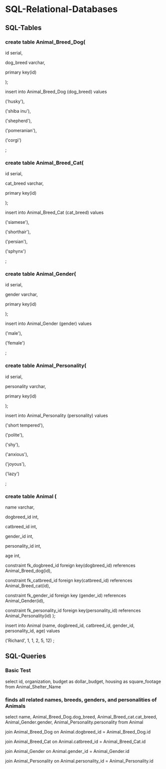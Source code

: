 # SQL-Relational-Databases
## SQL-Tables

### create table Animal_Breed_Dog( 
  id serial, 
  
  dog_breed varchar, 
  
  primary key(id) 

);

insert into Animal_Breed_Dog (dog_breed) values 

('husky'), 

('shiba inu'), 

('shepherd'), 

('pomeranian'), 

('corgi') 

;

### create table Animal_Breed_Cat( 
  id serial, 
  
  cat_breed varchar, 
  
  primary key(id) 

);

insert into Animal_Breed_Cat (cat_breed) values 

('siamese'), 

('shorthair'), 

('persian'), 

('sphynx') 

;

### create table Animal_Gender( 
  id serial, 
  
  gender varchar, 
  
  primary key(id) 

);

 insert into Animal_Gender (gender) values
 
 ('male'),
 
 ('female')
 
 ;
 
### create table Animal_Personality( 
  id serial, 
  
  personality varchar, 
  
  primary key(id) 

);

insert into Animal_Personality (personality) values 

('short tempered'), 

('polite'), 

('shy'), 

('anxious'), 

('joyous'), 

('lazy') 

;

### create table Animal ( 
  name varchar, 
    
  dogbreed_id int,
  
  catbreed_id int,
  
  gender_id int, 
  
  personality_id int, 
  
  age int, 
    
  constraint fk_dogbreed_id foreign key(dogbreed_id) references Animal_Breed_dog(id),
  
  constraint fk_catbreed_id foreign key(catbreed_id) references Animal_Breed_cat(id),
  
  constraint fk_gender_id foreign key (gender_id) references Animal_Gender(id),       
 
 constraint fk_personality_id foreign key(personality_id) references Animal_Personality(id) );

insert into Animal (name, dogbreed_id, catbreed_id, gender_id, personality_id, age) values 

('Richard', 1, 1, 2, 5, 12) ;

## SQL-Queries 

### Basic Test
select id, organization, budget as dollar_budget, housing as square_footage from Animal_Shelter_Name

### finds all related names, breeds, genders, and personalities of Animals
select name, Animal_Breed_Dog.dog_breed, Animal_Breed_cat.cat_breed, Animal_Gender.gender, Animal_Personality.personality from Animal

join Animal_Breed_Dog on Animal.dogbreed_id = Animal_Breed_Dog.id

join Animal_Breed_Cat on Animal.catbreed_id = Animal_Breed_Cat.id

join Animal_Gender on Animal.gender_id = Animal_Gender.id

join Animal_Personality on Animal.personality_id = Animal_Personality.id

